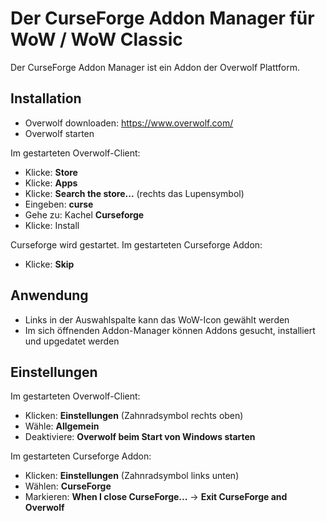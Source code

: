 # Der CurseForge Addon Manager für WoW / WoW Classic

Der CurseForge Addon Manager ist ein Addon der Overwolf Plattform.

## Installation

* Overwolf downloaden: https://www.overwolf.com/
* Overwolf starten

Im gestarteten Overwolf-Client:

* Klicke: **Store**
* Klicke: **Apps**
* Klicke: **Search the store...** (rechts das Lupensymbol)
* Eingeben: **curse**
* Gehe zu: Kachel **Curseforge**
* Klicke: Install

Curseforge wird gestartet. Im gestarteten Curseforge Addon:

* Klicke: **Skip**

## Anwendung

* Links in der Auswahlspalte kann das WoW-Icon gewählt werden
* Im sich öffnenden Addon-Manager können Addons gesucht, installiert und upgedatet werden

## Einstellungen

Im gestarteten Overwolf-Client:

* Klicken: **Einstellungen** (Zahnradsymbol rechts oben)
* Wähle: **Allgemein**
* Deaktiviere: **Overwolf beim Start von Windows starten**

Im gestarteten Curseforge Addon:

* Klicken: **Einstellungen** (Zahnradsymbol links unten)
* Wählen: **CurseForge**
* Markieren: **When I close CurseForge...** -> **Exit CurseForge and Overwolf**
